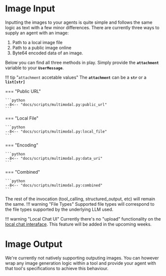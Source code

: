 # Image Input

Inputting the images to your agents is quite simple and follows the same logic as text with a few minor differences. There are currently three ways to supply an agent with an image:

1. Path to a local image file
2. Path to a public image online
3. Byte64 encoded data of an image.


Below you can find all three methods in play. Simply provide the **`attachment`** variable to your **`UserMessage`**.

!!! tip "`attachment` accetable values"
    The **`attachment`** can be a **`str`** or a **`list[str]`**

=== "Public URL"

    ```python
    --8<-- "docs/scripts/multimodal.py:public_url"
    ```

=== "Local File"

    ```python
    --8<-- "docs/scripts/multimodal.py:local_file"
    ```

=== "Encoding"

    ```python
    --8<-- "docs/scripts/multimodal.py:data_uri"
    ```

=== "Combined"

    ```python
    --8<-- "docs/scripts/multimodal.py:combined"
    ```

The rest of the invocation (tool_calling, structured_output, etc) will remain the same.
!!! warning "File Types"
    Supported file types will correspond to the file types supported by the underlying LLM used.

!!! warning "Local Chat UI"
    Currently there's no "upload" functionality on the [local chat interaface](../../human_in_the_loop/local_chat_ui.md). This feature will be added in the upcoming weeks.

# Image Output
We're currently not natively supporting outputing images. You can however wrap any image generation logic within a tool and provide your agent with that tool's specifications to achieve this behaviour.